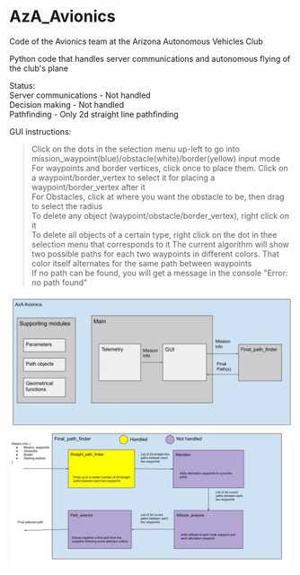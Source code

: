 # AzA_Avionics  
Code of the Avionics team at the Arizona Autonomous Vehicles Club  
  
Python code that handles server communications and autonomous flying of the club's plane  
  
Status:  
Server communications - Not handled  
Decision making - Not handled  
Pathfinding - Only 2d straight line pathfinding  

GUI instructions:  
> Click on the dots in the selection menu up-left to go into mission_waypoint(blue)/obstacle(white)/border(yellow) input mode  
> For waypoints and border vertices, click once to place them. Click on a waypoint/border_vertex to select it for placing a waypoint/border_vertex after it  
> For Obstacles, click at where you want the obstacle to be, then drag to select the radius  
> To delete any object (waypoint/obstacle/border_vertex), right click on it  
> To delete all objects of a certain type, right click on the dot in thee selection menu that corresponds to it
> The current algorithm will show two possible paths for each two waypoints in different colors. That color itself alternates for the same path between waypoints  
> If no path can be found, you will get a message in the console "Error: no path found"  

![Diagrams/AzA_Avionics_diagram.jpg](Diagrams/AzA_Avionics_diagram.jpg)
![Diagrams/Path_finder_diagram.jpg](Diagrams/Path_finder_diagram.jpg)
